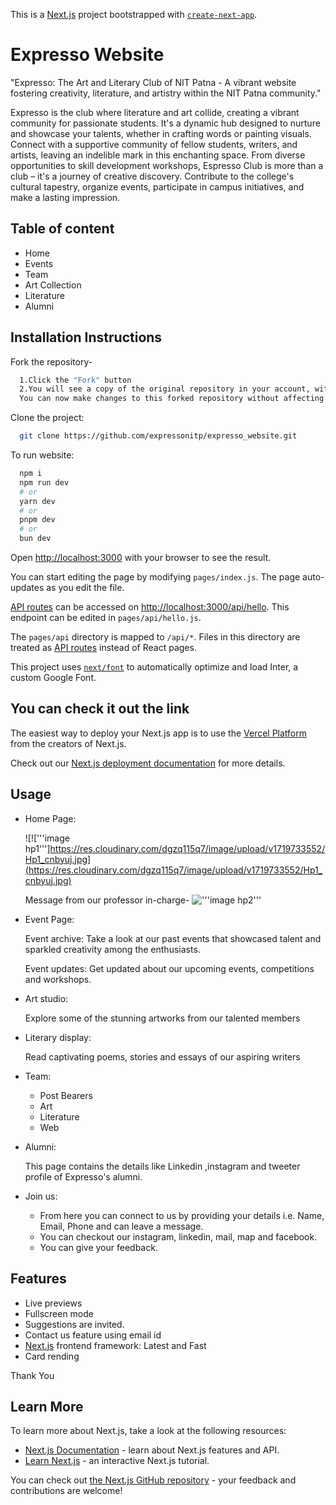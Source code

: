 This is a [Next.js](https://nextjs.org/) project bootstrapped with [`create-next-app`](https://github.com/vercel/next.js/tree/canary/packages/create-next-app).
# Expresso Website

"Expresso: The Art and Literary Club of NIT Patna - A vibrant website fostering creativity, literature, and artistry within the NIT Patna community."


Expresso is the club where literature and art collide, creating a vibrant community for passionate students. It's a dynamic hub designed to nurture and showcase your talents, whether in crafting words or painting visuals.  Connect with a supportive community of fellow students, writers, and artists, leaving an indelible mark in this enchanting space. From diverse opportunities to skill development workshops, Espresso Club is more than a club – it's a journey of creative discovery. Contribute to the college's cultural tapestry, organize events, participate in campus initiatives, and make a lasting impression. 


## Table of content

- Home
- Events
- Team
- Art Collection
- Literature
- Alumni

## Installation Instructions


Fork the repository-

```bash
  1.Click the "Fork" button
  2.You will see a copy of the original repository in your account, with your username as the owner. 
  You can now make changes to this forked repository without affecting the original repository.

```

Clone the project:

```bash
  git clone https://github.com/expressonitp/expresso_website.git
```

To run website:



```bash
  npm i
  npm run dev
  # or
  yarn dev
  # or
  pnpm dev
  # or
  bun dev
```

Open [http://localhost:3000](http://localhost:3000) with your browser to see the result.

You can start editing the page by modifying `pages/index.js`. The page auto-updates as you edit the file.

[API routes](https://nextjs.org/docs/api-routes/introduction) can be accessed on [http://localhost:3000/api/hello](http://localhost:3000/api/hello). This endpoint can be edited in `pages/api/hello.js`.

The `pages/api` directory is mapped to `/api/*`. Files in this directory are treated as [API routes](https://nextjs.org/docs/api-routes/introduction) instead of React pages.

This project uses [`next/font`](https://nextjs.org/docs/basic-features/font-optimization) to automatically optimize and load Inter, a custom Google Font.

## You can check it out the link



The easiest way to deploy your Next.js app is to use the [Vercel Platform](https://vercel.com/new?utm_medium=default-template&filter=next.js&utm_source=create-next-app&utm_campaign=create-next-app-readme) from the creators of Next.js.

Check out our [Next.js deployment documentation](https://nextjs.org/docs/deployment) for more details.


## Usage

- Home Page:
  
  ![!\['''image hp1'''\]https://res.cloudinary.com/dgzq115q7/image/upload/v1719733552/Hp1_cnbyuj.jpg](https://res.cloudinary.com/dgzq115q7/image/upload/v1719733552/Hp1_cnbyuj.jpg)



  Message from our professor in-charge-
  !['''image hp2'''](https://res.cloudinary.com/dgzq115q7/image/upload/v1719733552/hp2_rhxf9e.jpg)

- Event Page:

  Event archive: 
  Take a look at our past events that showcased talent and sparkled creativity among the enthusiasts.

  Event updates: Get updated about our upcoming events, competitions and workshops.

- Art studio: 

  Explore some of the stunning artworks from our talented members
  
- Literary display: 

  Read captivating poems, stories and essays of our aspiring writers

- Team:

  - Post Bearers
  - Art
  - Literature
  - Web
  


- Alumni:

  This page contains the details like Linkedin ,instagram and tweeter profile of Expresso's alumni.
  
- Join us:

  - From here you can connect to us by providing your details i.e. Name, Email, Phone and can leave a message.
  - You can checkout our instagram, linkedin, mail, map and facebook.
  - You can give your feedback.




## Features

<!-- - Light/dark mode toggle -->
- Live previews
- Fullscreen mode
- Suggestions are invited.
- Contact us feature using email id
- [Next.js](https://nextjs.org/) frontend framework: Latest and Fast
- Card rending


Thank You
<!-- - Cross platform -->

## Learn More

To learn more about Next.js, take a look at the following resources:

- [Next.js Documentation](https://nextjs.org/docs) - learn about Next.js features and API.
- [Learn Next.js](https://nextjs.org/learn) - an interactive Next.js tutorial.

You can check out [the Next.js GitHub repository](https://github.com/vercel/next.js/) - your feedback and contributions are welcome!
